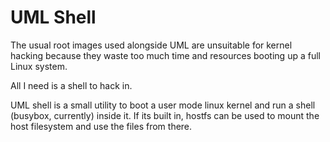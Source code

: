 # UML Shell

The usual root images used alongside UML are unsuitable for kernel hacking
because they waste too much time and resources booting up a full Linux system.

All I need is a shell to hack in.

UML shell is a small utility to boot a user mode linux kernel and run a shell (busybox, currently)
inside it. If its built in, hostfs can be used to mount the host filesystem and
use the files from there. 

